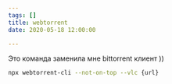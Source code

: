 ```yaml
---
tags: []
title: webtorrent
date: 2020-05-18 12:00:00

---
```

Это команда заменила мне bittorrent клиент ))

```bash
npx webtorrent-cli --not-on-top --vlc {url}
```
